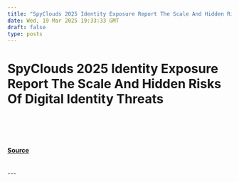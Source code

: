 ```yaml
---
title: "SpyClouds 2025 Identity Exposure Report The Scale And Hidden Risks Of Digital Identity Threats"
date: Wed, 19 Mar 2025 19:33:33 GMT
draft: false
type: posts
---
```

# SpyClouds 2025 Identity Exposure Report The Scale And Hidden Risks Of Digital Identity Threats

<br/>

<br/>

<br/>


#### [Source](https://hackernoon.com/spyclouds-2025-identity-exposure-report-the-scale-and-hidden-risks-of-digital-identity-threats?source=rss)

<br/>
---

